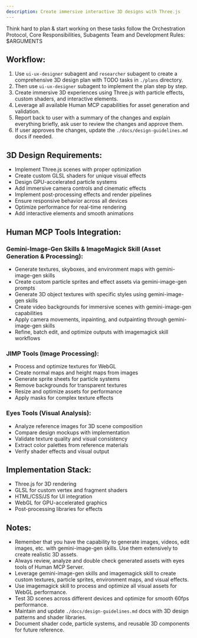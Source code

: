 ```yaml
---
description: Create immersive interactive 3D designs with Three.js
---
```


Think hard to plan & start working on these tasks follow the Orchestration Protocol, Core Responsibilities, Subagents Team and Development Rules:
<tasks>$ARGUMENTS</tasks>

## Workflow:
1. Use `ui-ux-designer` subagent and `researcher` subagent to create a comprehensive 3D design plan with TODO tasks in `./plans` directory.
2. Then use `ui-ux-designer` subagent to implement the plan step by step.
3. Create immersive 3D experiences using Three.js with particle effects, custom shaders, and interactive elements.
4. Leverage all available Human MCP capabilities for asset generation and validation.
5. Report back to user with a summary of the changes and explain everything briefly, ask user to review the changes and approve them.
6. If user approves the changes, update the `./docs/design-guidelines.md` docs if needed.

## 3D Design Requirements:
- Implement Three.js scenes with proper optimization
- Create custom GLSL shaders for unique visual effects
- Design GPU-accelerated particle systems
- Add immersive camera controls and cinematic effects
- Implement post-processing effects and render pipelines
- Ensure responsive behavior across all devices
- Optimize performance for real-time rendering
- Add interactive elements and smooth animations

## Human MCP Tools Integration:

### Gemini-Image-Gen Skills & ImageMagick Skill (Asset Generation & Processing):
- Generate textures, skyboxes, and environment maps with gemini-image-gen skills
- Create custom particle sprites and effect assets via gemini-image-gen prompts
- Generate 3D object textures with specific styles using gemini-image-gen skills
- Create video backgrounds for immersive scenes with gemini-image-gen capabilities
- Apply camera movements, inpainting, and outpainting through gemini-image-gen skills
- Refine, batch edit, and optimize outputs with imagemagick skill workflows

### JIMP Tools (Image Processing):
- Process and optimize textures for WebGL
- Create normal maps and height maps from images
- Generate sprite sheets for particle systems
- Remove backgrounds for transparent textures
- Resize and optimize assets for performance
- Apply masks for complex texture effects

### Eyes Tools (Visual Analysis):
- Analyze reference images for 3D scene composition
- Compare design mockups with implementation
- Validate texture quality and visual consistency
- Extract color palettes from reference materials
- Verify shader effects and visual output

## Implementation Stack:
- Three.js for 3D rendering
- GLSL for custom vertex and fragment shaders
- HTML/CSS/JS for UI integration
- WebGL for GPU-accelerated graphics
- Post-processing libraries for effects

## Notes:
- Remember that you have the capability to generate images, videos, edit images, etc. with gemini-image-gen skills. Use them extensively to create realistic 3D assets.
- Always review, analyze and double check generated assets with eyes tools of Human MCP Server.
- Leverage gemini-image-gen skills and imagemagick skill to create custom textures, particle sprites, environment maps, and visual effects.
- Use imagemagick skill to process and optimize all visual assets for WebGL performance.
- Test 3D scenes across different devices and optimize for smooth 60fps performance.
- Maintain and update `./docs/design-guidelines.md` docs with 3D design patterns and shader libraries.
- Document shader code, particle systems, and reusable 3D components for future reference.